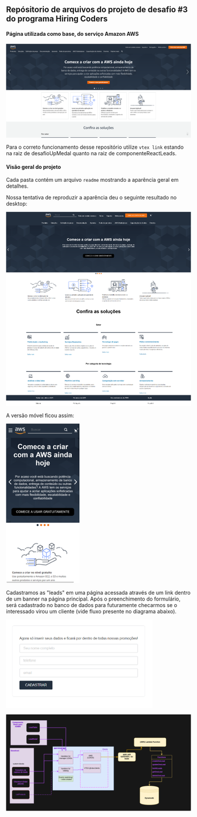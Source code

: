 ## Repósitorio de arquivos do projeto de desafio #3 do programa Hiring Coders

#### Página utilizada como base, do serviço Amazon AWS

![Página inicial do Amazon AWS](./desafioUpMedal/docs/assets/home-aws.png)

Para o correto funcionamento desse repositório utilize `vtex link` estando na raiz de desafioUpMedal quanto na raiz de componenteReactLeads.

#### Visão geral do projeto

Cada pasta contém um arquivo `readme` mostrando a aparência geral em detalhes.

Nossa tentativa de reproduzir a aparência deu o seguinte resultado no desktop:

![Página principal do desktop](./desafioUpMedal/docs/assets/home-desktop.png)

A versão móvel ficou assim:

<img alt="Página inicial móvel" src="./desafioUpMedal/docs/assets/home-movel.png" alt="drawing" width="200"/>

Cadastramos as "leads" em uma página acessada através de um link dentro de um banner na página principal. Após o preenchimento do formulário, será cadastrado no banco de dados para futuramente checarmos se o interessado virou um cliente (vide fluxo presente no diagrama abaixo).

<img alt="Componente de leads" src="./desafioUpMedal/docs/assets/componente-leads.png" width="400"/><br>

![Diagrama de funcionamento do back-end](./desafioUpMedal/docs/assets/diagrama-fluxo.png)




